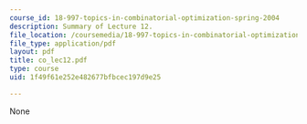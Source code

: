 ```yaml
---
course_id: 18-997-topics-in-combinatorial-optimization-spring-2004
description: Summary of Lecture 12.
file_location: /coursemedia/18-997-topics-in-combinatorial-optimization-spring-2004/1f49f61e252e482677bfbcec197d9e25_co_lec12.pdf
file_type: application/pdf
layout: pdf
title: co_lec12.pdf
type: course
uid: 1f49f61e252e482677bfbcec197d9e25

---
```

None